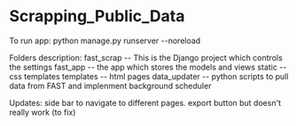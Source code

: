 # Scrapping_Public_Data

To run app:
python manage.py runserver --noreload

Folders description:
fast_scrap   -- This is the Django project which controls the settings
fast_app     -- the app which stores the models and views
static       -- css templates
templates    -- html pages
data_updater -- python scripts to pull data from FAST and implenment background scheduler

Updates:
side bar to navigate to different pages.
export button but doesn't really work (to fix)
